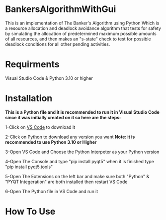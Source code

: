 # BankersAlgorithmWithGui
This is an implementation of The Banker's Algorithm using Python Which is a resource allocation and deadlock avoidance algorithm that tests for safety by simulating the allocation of predetermined maximum possible amounts of all resources, and then makes an "s-state" check to test for possible deadlock conditions for all other pending activities.
# Requirments
Visual Studio Code & Python 3.10 or higher
# Installation
**This is a Python file and it is recommended to run it in Visual Studio Code since it was initially created on it so here are the steps:**

1-Click on [VS Code](https://code.visualstudio.com/Download) to download it

2-Click on [Python](https://www.python.org/downloads/) to download any version you want **Note: it is recommended to use Python 3.10 or Higher**

3-Open VS Code and Choose the Python Interpeter as your Python version

4-Open The Console and type "pip install pyqt5" when it is finished type "pip install pyqt5.tools"

5-Open The Extensions on the left bar and make sure both "Python" & "PYQT Integeration" are both installed then restart VS Code

6-Open The Python file in VS Code and run it 
# How To Use
